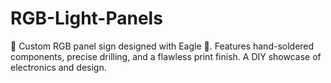 # RGB-Light-Panels
🎨 Custom RGB panel sign designed with Eagle 🦅. Features hand-soldered components, precise drilling, and a flawless print finish. A DIY showcase of electronics and design.
